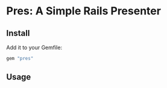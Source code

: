 # Pres: A Simple Rails Presenter



## Install

Add it to your Gemfile:

```ruby
gem "pres"
```

## Usage



